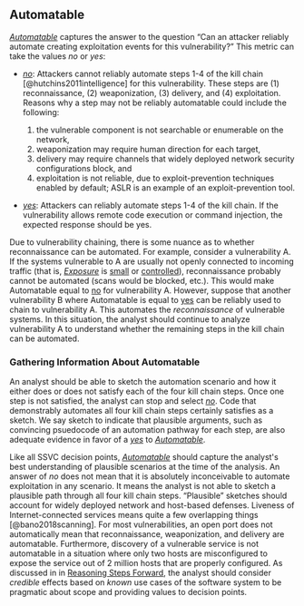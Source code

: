 ## Automatable

[*Automatable*](#automatable) captures the answer to the question “Can an attacker reliably automate creating exploitation events for this vulnerability?” This metric can take the values *no* or *yes*:

  - [*no*](#automatable): Attackers cannot reliably automate steps 1-4 of the kill chain
    [@hutchins2011intelligence] for this vulnerability. These
    steps are (1) reconnaissance, (2) weaponization, (3) delivery, and (4) exploitation.
    Reasons why a step may not be reliably automatable could include the following:
    1. the vulnerable component is not searchable or enumerable on the network,
    2. weaponization may require human direction for each target,
    3. delivery may require channels that widely deployed network security configurations block, and
    4. exploitation is not reliable, due to exploit-prevention techniques enabled by default; ASLR is an example of an exploit-prevention tool.

  - [*yes*](#automatable): Attackers can reliably automate steps 1-4 of the kill chain.
    If the vulnerability allows remote code execution or command injection, the expected response should be yes.

Due to vulnerability chaining, there is some nuance as to whether reconnaissance can be automated. For example, consider a vulnerability A.
If the systems vulnerable to A are usually not openly connected to incoming traffic (that is, [*Exposure*](#exposure) is [small](#exposure) or [controlled](#exposure)), reconnaissance probably cannot be automated (scans would be blocked, etc.). This would make Automatable equal to [no](#automatable) for vulnerability A.
However, suppose that another vulnerability B where Automatable is equal to [yes](#automatiability) can be reliably used to chain to vulnerability A.
This automates the _reconnaissance_ of vulnerable systems.
In this situation, the analyst should continue to analyze vulnerability A to understand whether the remaining steps in the kill chain can be automated.

### Gathering Information About Automatable

An analyst should be able to sketch the automation scenario and how it either does or does not satisfy each of the four kill chain steps.
Once one step is not satisfied, the analyst can stop and select [*no*](#automatable).
Code that demonstrably automates all four kill chain steps certainly satisfies as a sketch.
We say sketch to indicate that plausible arguments, such as convincing psuedocode of an automation pathway for each step, are also adequate evidence in favor of a [*yes*](#automatable) to [*Automatable*](#automatable).

Like all SSVC decision points, [*Automatable*](#automatable) should capture the analyst's best understanding of plausible scenarios at the time of the analysis.
An answer of *no* does not mean that it is absolutely inconceivable to automate exploitation in any scenario.
It means the analyst is not able to sketch a plausible path through all four kill chain steps.
“Plausible” sketches should account for widely deployed network and host-based defenses.
Liveness of Internet-connected services means quite a few overlapping things [@bano2018scanning].
For most vulnerabilities, an open port does not automatically mean that reconnaissance, weaponization, and delivery are automatable.
Furthermore, discovery of a vulnerable service is not automatable in a situation where only two hosts are misconfigured to expose the service out of 2 million hosts that are properly configured.
As discussed in in [Reasoning Steps Forward](#reasoning-steps-forward), the analyst should consider *credible* effects based on *known* use cases of the software system to be pragmatic about scope and providing values to decision points.

